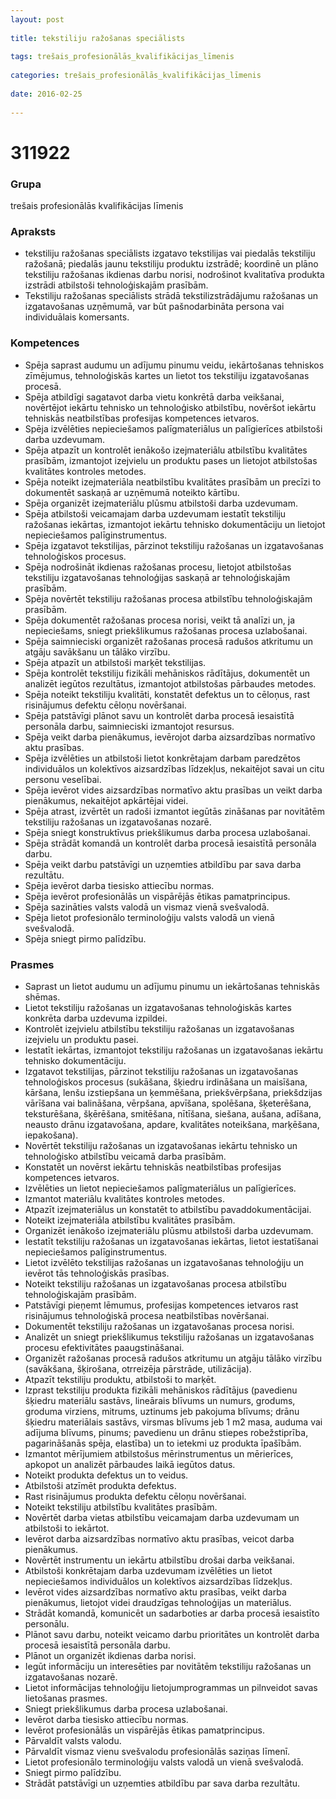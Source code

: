 ```yaml
---
layout: post
    
title: tekstiliju ražošanas speciālists
    
tags: trešais_profesionālās_kvalifikācijas_līmenis
    
categories: trešais_profesionālās_kvalifikācijas_līmenis
    
date: 2016-02-25
    
---
```

# 311922

### Grupa
trešais profesionālās kvalifikācijas līmenis

### Apraksts

* tekstiliju ražošanas speciālists izgatavo tekstilijas vai piedalās tekstiliju ražošanā; piedalās jaunu tekstiliju produktu izstrādē; koordinē un plāno tekstiliju ražošanas ikdienas darbu norisi, nodrošinot kvalitatīva produkta izstrādi atbilstoši tehnoloģiskajām prasībām.
* Tekstiliju ražošanas speciālists strādā tekstilizstrādājumu ražošanas un izgatavošanas uzņēmumā, var būt pašnodarbināta persona vai individuālais komersants.

### Kompetences

* Spēja saprast audumu un adījumu pinumu veidu, iekārtošanas tehniskos zīmējumus, tehnoloģiskās kartes un lietot tos tekstiliju izgatavošanas procesā.
* Spēja atbildīgi sagatavot darba vietu konkrētā darba veikšanai, novērtējot iekārtu tehnisko un tehnoloģisko atbilstību, novēršot iekārtu tehniskās neatbilstības profesijas kompetences ietvaros.
* Spēja izvēlēties nepieciešamos palīgmateriālus un palīgierīces atbilstoši darba uzdevumam.
* Spēja atpazīt un kontrolēt ienākošo izejmateriālu atbilstību kvalitātes prasībām, izmantojot izejvielu un produktu pases un lietojot atbilstošas kvalitātes kontroles metodes.
* Spēja noteikt izejmateriāla neatbilstību kvalitātes prasībām un precīzi to dokumentēt saskaņā ar uzņēmumā noteikto kārtību.
* Spēja organizēt izejmateriālu plūsmu atbilstoši darba uzdevumam.
* Spēja atbilstoši veicamajam darba uzdevumam iestatīt tekstiliju ražošanas iekārtas, izmantojot iekārtu tehnisko dokumentāciju un lietojot nepieciešamos palīginstrumentus.
* Spēja izgatavot tekstilijas, pārzinot tekstiliju ražošanas un izgatavošanas tehnoloģiskos procesus.
* Spēja nodrošināt ikdienas ražošanas procesu, lietojot atbilstošas tekstiliju izgatavošanas tehnoloģijas saskaņā ar tehnoloģiskajām prasībām.
* Spēja novērtēt tekstiliju ražošanas procesa atbilstību tehnoloģiskajām prasībām.
* Spēja dokumentēt ražošanas procesa norisi, veikt tā analīzi un, ja nepieciešams, sniegt priekšlikumus ražošanas procesa uzlabošanai.
* Spēja saimnieciski organizēt ražošanas procesā radušos atkritumu un atgāju savākšanu un tālāko virzību.
* Spēja atpazīt un atbilstoši marķēt tekstilijas.
* Spēja kontrolēt tekstiliju fizikāli mehāniskos rādītājus, dokumentēt un analizēt iegūtos rezultātus, izmantojot atbilstošas pārbaudes metodes.
* Spēja noteikt tekstiliju kvalitāti, konstatēt defektus un to cēloņus, rast risinājumus defektu cēloņu novēršanai.
* Spēja patstāvīgi plānot savu un kontrolēt darba procesā iesaistītā personāla darbu, saimnieciski izmantojot resursus.
* Spēja veikt darba pienākumus, ievērojot darba aizsardzības normatīvo aktu prasības.
* Spēja izvēlēties un atbilstoši lietot konkrētajam darbam paredzētos individuālos un kolektīvos aizsardzības līdzekļus, nekaitējot savai un citu personu veselībai.
* Spēja ievērot vides aizsardzības normatīvo aktu prasības un veikt darba pienākumus, nekaitējot apkārtējai videi.
* Spēja atrast, izvērtēt un radoši izmantot iegūtās zināšanas par novitātēm tekstiliju ražošanas un izgatavošanas nozarē.
* Spēja sniegt konstruktīvus priekšlikumus darba procesa uzlabošanai.
* Spēja strādāt komandā un kontrolēt darba procesā iesaistītā personāla darbu.
* Spēja veikt darbu patstāvīgi un uzņemties atbildību par sava darba rezultātu.
* Spēja ievērot darba tiesisko attiecību normas.
* Spēja ievērot profesionālās un vispārējās ētikas pamatprincipus.
* Spēja sazināties valsts valodā un vismaz vienā svešvalodā.
* Spēja lietot profesionālo terminoloģiju valsts valodā un vienā svešvalodā.
* Spēja sniegt pirmo palīdzību.

### Prasmes 
* Saprast un lietot audumu un adījumu pinumu un iekārtošanas tehniskās shēmas.
* Lietot tekstiliju ražošanas un izgatavošanas tehnoloģiskās kartes konkrēta darba uzdevuma izpildei.
* Kontrolēt izejvielu atbilstību tekstiliju ražošanas un izgatavošanas izejvielu un produktu pasei.
* Iestatīt iekārtas, izmantojot tekstiliju ražošanas un izgatavošanas iekārtu tehnisko dokumentāciju.
* Izgatavot tekstilijas, pārzinot tekstiliju ražošanas un izgatavošanas tehnoloģiskos procesus (sukāšana, šķiedru irdināšana un maisīšana, kāršana, lenšu izstiepšana un ķemmēšana, priekšvērpšana, priekšdzijas vārīšana vai balināšana, vērpšana, apvīšana, spolēšana, šķeterēšana, teksturēšana, šķērēšana, smitēšana, nītīšana, siešana, aušana, adīšana, neausto drānu izgatavošana, apdare, kvalitātes noteikšana, marķēšana, iepakošana).
* Novērtēt tekstiliju ražošanas un izgatavošanas iekārtu tehnisko un tehnoloģisko atbilstību veicamā darba prasībām.
* Konstatēt un novērst iekārtu tehniskās neatbilstības profesijas kompetences ietvaros.
* Izvēlēties un lietot nepieciešamos palīgmateriālus un palīgierīces.
* Izmantot materiālu kvalitātes kontroles metodes.
* Atpazīt izejmateriālus un konstatēt to atbilstību pavaddokumentācijai.
* Noteikt izejmateriāla atbilstību kvalitātes prasībām.
* Organizēt ienākošo izejmateriālu plūsmu atbilstoši darba uzdevumam.
* Iestatīt tekstiliju ražošanas un izgatavošanas iekārtas, lietot iestatīšanai nepieciešamos palīginstrumentus.
* Lietot izvēlēto tekstilijas ražošanas un izgatavošanas tehnoloģiju un ievērot tās tehnoloģiskās prasības.
* Noteikt tekstiliju ražošanas un izgatavošanas procesa atbilstību tehnoloģiskajām prasībām.
* Patstāvīgi pieņemt lēmumus, profesijas kompetences ietvaros rast risinājumus tehnoloģiskā procesa neatbilstības novēršanai.
* Dokumentēt tekstiliju ražošanas un izgatavošanas procesa norisi.
* Analizēt un sniegt priekšlikumus tekstiliju ražošanas un izgatavošanas procesu efektivitātes paaugstināšanai.
* Organizēt ražošanas procesā radušos atkritumu un atgāju tālāko virzību (savākšana, šķirošana, otrreizēja pārstrāde, utilizācija).
* Atpazīt tekstiliju produktu, atbilstoši to marķēt.
* Izprast tekstiliju produkta fizikāli mehāniskos rādītājus (pavedienu šķiedru materiālu sastāvs, lineārais blīvums un numurs, grodums, groduma virziens, mitrums, uztinums jeb pakojuma blīvums; drānu šķiedru materiālais sastāvs, virsmas blīvums jeb 1 m2 masa, auduma vai adījuma blīvums, pinums; pavedienu un drānu stiepes robežstiprība, pagarināšanās spēja, elastība) un to ietekmi uz produkta īpašībām.
* Izmantot mērījumiem atbilstošus mērinstrumentus un mērierīces, apkopot un analizēt pārbaudes laikā iegūtos datus.
* Noteikt produkta defektus un to veidus.
* Atbilstoši atzīmēt produkta defektus.
* Rast risinājumus produkta defektu cēloņu novēršanai.
* Noteikt tekstiliju atbilstību kvalitātes prasībām.
* Novērtēt darba vietas atbilstību veicamajam darba uzdevumam un atbilstoši to iekārtot.
* Ievērot darba aizsardzības normatīvo aktu prasības, veicot darba pienākumus.
* Novērtēt instrumentu un iekārtu atbilstību drošai darba veikšanai.
* Atbilstoši konkrētajam darba uzdevumam izvēlēties un lietot nepieciešamos individuālos un kolektīvos aizsardzības līdzekļus.
* Ievērot vides aizsardzības normatīvo aktu prasības, veikt darba pienākumus, lietojot videi draudzīgas tehnoloģijas un materiālus.
* Strādāt komandā, komunicēt un sadarboties ar darba procesā iesaistīto personālu.
* Plānot savu darbu, noteikt veicamo darbu prioritātes un kontrolēt darba procesā iesaistītā personāla darbu.
* Plānot un organizēt ikdienas darba norisi.
* Iegūt informāciju un interesēties par novitātēm tekstiliju ražošanas un izgatavošanas nozarē.
* Lietot informācijas tehnoloģiju lietojumprogrammas un pilnveidot savas lietošanas prasmes.
* Sniegt priekšlikumus darba procesa uzlabošanai.
* Ievērot darba tiesisko attiecību normas.
* Ievērot profesionālās un vispārējās ētikas pamatprincipus.
* Pārvaldīt valsts valodu.
* Pārvaldīt vismaz vienu svešvalodu profesionālās saziņas līmenī.
* Lietot profesionālo terminoloģiju valsts valodā un vienā svešvalodā.
* Sniegt pirmo palīdzību.
* Strādāt patstāvīgi un uzņemties atbildību par sava darba rezultātu.